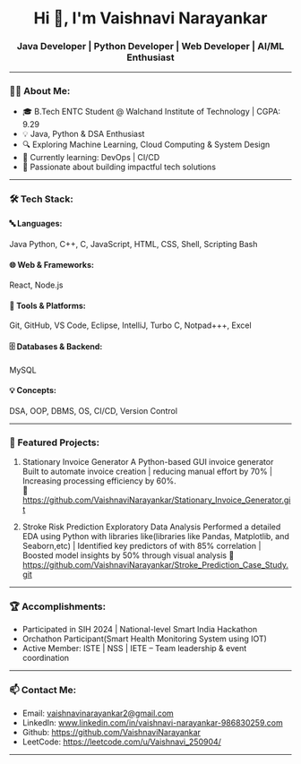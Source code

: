 <h1 align="center">Hi 👋, I'm Vaishnavi Narayankar</h1>
<h3 align="center">Java Developer | Python Developer | Web Developer | AI/ML Enthusiast </h3>

---

### 👩‍💻 About Me:
- 🎓 B.Tech ENTC Student @ Walchand Institute of Technology | CGPA: 9.29 
- 💡 Java, Python & DSA Enthusiast   
- 🔍 Exploring Machine Learning, Cloud Computing & System Design     
- 🌱 Currently learning: DevOps | CI/CD  
- 🚀 Passionate about building impactful tech solutions

---

### 🛠 Tech Stack:

#### 🔤 Languages:
Java Python, C++, C, JavaScript, HTML, CSS, Shell, Scripting Bash 

#### 🌐 Web & Frameworks:
React, Node.js 

#### 🧰 Tools & Platforms:
Git, GitHub, VS Code, Eclipse, IntelliJ, Turbo C, Notpad+++, Excel

#### 🗄 Databases & Backend:
MySQL

#### 💡 Concepts:
DSA, OOP, DBMS, OS, CI/CD, Version Control

---

### 🚀 Featured Projects:

1. Stationary Invoice Generator
   A Python-based GUI invoice generator Built to automate invoice creation |
   reducing manual effort by 70% | Increasing processing efficiency by 60%.  
   🔗 https://github.com/VaishnaviNarayankar/Stationary_Invoice_Generator.git

2. Stroke Risk Prediction Exploratory Data Analysis
   Performed a detailed EDA using Python with libraries like(libraries like Pandas, Matplotlib, and Seaborn,etc) |
   Identified key predictors of with 85% correlation | Boosted model insights by 50% through visual analysis
   🔗 https://github.com/VaishnaviNarayankar/Stroke_Prediction_Case_Study.git

---

### 🏆 Accomplishments:

- Participated in SIH 2024 | National-level Smart India Hackathon   
- Orchathon Participant(Smart Health Monitoring System using IOT)
- Active Member: ISTE | NSS | IETE – Team leadership & event coordination

---

### 📫 Contact Me:

-  Email: vaishnavinarayankar2@gmail.com  
-  LinkedIn: www.linkedin.com/in/vaishnavi-narayankar-986830259.com
-  Github: https://github.com/VaishnaviNarayankar
-  LeetCode: https://leetcode.com/u/Vaishnavi_250904/

---


